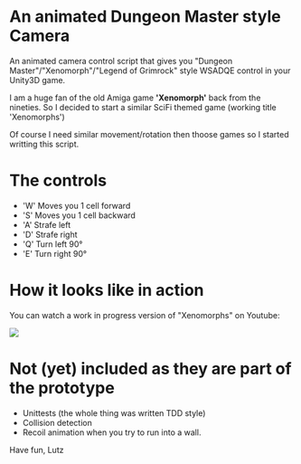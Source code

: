 # An animated Dungeon Master style Camera
An animated camera control script that gives you "Dungeon Master"/"Xenomorph"/"Legend of Grimrock" style WSADQE control in your Unity3D game.

I am a huge fan of the old Amiga game **'Xenomorph'** back from the nineties. So I decided to start a similar SciFi themed game (working title 'Xenomorphs')

Of course I need similar movement/rotation then thoose games so I started writting this script. 

# The controls
* 'W' Moves you 1 cell forward
* 'S' Moves you 1 cell backward
* 'A' Strafe left
* 'D' Strafe right
* 'Q' Turn left 90°
* 'E' Turn right 90°

# How it looks like in action
You can watch a work in progress version of "Xenomorphs" on Youtube:

[![](http://img.youtube.com/vi/35Q-j6YbEYU/0.jpg)](http://www.youtube.com/watch?v=35Q-j6YbEYU "Click me!")

# Not (yet) included as they are part of the prototype
* Unittests (the whole thing was written TDD style)
* Collision detection
* Recoil animation when you try to run into a wall.


Have fun, Lutz
